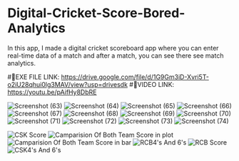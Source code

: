 # Digital-Cricket-Score-Bored-Analytics
In this app, I made a digital cricket scoreboard app where you can enter real-time data of a match and after a match, you can see there see match analytics.


#🔗EXE FILE LINK: https://drive.google.com/file/d/1G9Gm3iD-Xvri5T-o2iU28qhui0lg3MAV/view?usp=drivesdk
#🔗VIDEO LINK: https://youtu.be/pAifHy8DbRE


![Screenshot (63)](https://github.com/Suresh-1516/Digital-Cricket-Score-Bored-Analytics/assets/112805852/1e504bb8-a066-4bb9-8507-9769f1245269)
![Screenshot (64)](https://github.com/Suresh-1516/Digital-Cricket-Score-Bored-Analytics/assets/112805852/0506ef15-9d86-409e-8bc0-dec12a0649f2)
![Screenshot (65)](https://github.com/Suresh-1516/Digital-Cricket-Score-Bored-Analytics/assets/112805852/4fb576f1-216e-4d14-ba7b-5aa45d77e59c)
![Screenshot (66)](https://github.com/Suresh-1516/Digital-Cricket-Score-Bored-Analytics/assets/112805852/bb49b130-d7d1-4b22-8108-153b033f2ab9)
![Screenshot (67)](https://github.com/Suresh-1516/Digital-Cricket-Score-Bored-Analytics/assets/112805852/efe63c14-60bd-4215-aa67-55ee036529b6)
![Screenshot (68)](https://github.com/Suresh-1516/Digital-Cricket-Score-Bored-Analytics/assets/112805852/dca8798c-0fe2-44cf-b232-5c7fb6ae5e8a)
![Screenshot (69)](https://github.com/Suresh-1516/Digital-Cricket-Score-Bored-Analytics/assets/112805852/c49085c6-9097-43ac-83c3-ff8167804595)
![Screenshot (70)](https://github.com/Suresh-1516/Digital-Cricket-Score-Bored-Analytics/assets/112805852/578035e6-bc06-4db2-a287-93cd74a8d8da)
![Screenshot (71)](https://github.com/Suresh-1516/Digital-Cricket-Score-Bored-Analytics/assets/112805852/152ff0c6-72b3-4cd6-8dc1-56ccba811952)
![Screenshot (72)](https://github.com/Suresh-1516/Digital-Cricket-Score-Bored-Analytics/assets/112805852/d82ef498-a51b-43f0-b33a-9a10dde84076)
![Screenshot (73)](https://github.com/Suresh-1516/Digital-Cricket-Score-Bored-Analytics/assets/112805852/c787afa5-2adb-488e-90c6-cb0a6abc3593)
![Screenshot (74)](https://github.com/Suresh-1516/Digital-Cricket-Score-Bored-Analytics/assets/112805852/f7b8be82-b765-4f70-b596-82388c7e80a3)


![CSK Score](https://github.com/Suresh-1516/Digital-Cricket-Score-Bored-Analytics/assets/112805852/6886fc64-5a2e-4d0b-8ec4-c700da1e16bb)
![Camparision Of Both Team Score in plot](https://github.com/Suresh-1516/Digital-Cricket-Score-Bored-Analytics/assets/112805852/b3840b29-dbd0-41c3-8482-d9978e7f370c)
![Camparision Of Both Team Score in bar](https://github.com/Suresh-1516/Digital-Cricket-Score-Bored-Analytics/assets/112805852/08b75772-48c6-46a4-972d-94379716a668)
![RCB4's And 6's](https://github.com/Suresh-1516/Digital-Cricket-Score-Bored-Analytics/assets/112805852/d63451ac-149c-44ff-bebe-8ef551f807b9)
![RCB Score](https://github.com/Suresh-1516/Digital-Cricket-Score-Bored-Analytics/assets/112805852/095d1c64-c8fa-4aaf-9721-f08c5983afb6)
![CSK4's And 6's](https://github.com/Suresh-1516/Digital-Cricket-Score-Bored-Analytics/assets/112805852/5bf5b7a0-48c0-4922-87e4-1c5d39bd5039)
